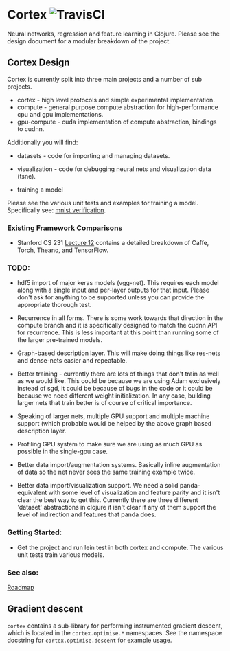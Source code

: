 # Cortex ![TravisCI](https://travis-ci.com/thinktopic/cortex.svg?token=pNFS4aJt3yqGNNwZvG5z&branch=master)


Neural networks, regression and feature learning in Clojure.  Please see the design document for a modular breakdown of the project.


## Cortex Design

Cortex is currently split into three main projects and a number of sub projects.
 * cortex - high level protocols and simple experimental implementation.
 * compute - general purpose compute abstraction for high-performance cpu and gpu implementations.
 * gpu-compute - cuda implementation of compute abstraction, bindings to cudnn.

Additionally you will find:
 * datasets - code for importing and managing datasets.
 * visualization - code for debugging neural nets and visualization data (tsne).

* training a model

Please see the various unit tests and examples for training a model.  Specifically see:
[mnist verification](compute/src/think/compute/verify/nn/mnist.clj).



### Existing Framework Comparisons

* Stanford CS 231 [Lecture 12](http://cs231n.stanford.edu/slides/winter1516_lecture12.pdf) contains a detailed
  breakdown of Caffe, Torch, Theano, and TensorFlow.



### TODO:

 * hdf5 import of major keras models (vgg-net).  This requires each model along with a single input and per-layer outputs for that input.  Please don't ask for anything to be supported unless you can provide the appropriate thorough test.

 * Recurrence in all forms.  There is some work towards that direction in the compute branch and it is specifically designed to match the cudnn API for recurrence.  This is less important at this point than running some of the larger pre-trained models.

 * Graph-based description layer.  This will make doing things like res-nets and dense-nets easier and repeatable.

 * Better training - currently there are lots of things that don't train as well as we would like.  This could be because we are using Adam exclusively instead of sgd, it could be because of bugs in the code or it could be because we need different weight initialization.  In any case, building larger nets that train better is of course of critical importance.

 * Speaking of larger nets, multiple GPU support and multiple machine support (which probable would be helped by the above graph based description layer.

 * Profiling GPU system to make sure we are using as much GPU as possible in the single-gpu case.

 * Better data import/augmentation systems.  Basically inline augmentation of data so the net never sees the same training example twice.

 * Better data import/visualization support.  We need a solid panda-equivalent with some level of visualization and feature parity and it isn't clear the best way to get this.  Currently there are three different 'dataset' abstractions in clojure it isn't clear if any of them support the level of indirection and features that panda does.


### Getting Started:

 * Get the project and run lein test in both cortex and compute.  The various unit tests train various models.

 
### See also:

[Roadmap](ROADMAP.md)

## Gradient descent

`cortex` contains a sub-library for performing instrumented gradient descent, which is located in the `cortex.optimise.*` namespaces. See the namespace docstring for `cortex.optimise.descent` for example usage.
